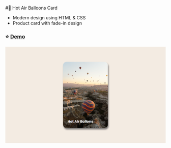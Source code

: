 #:balloon: Hot Air Balloons Card

- Modern design using HTML & CSS
- Product card with fade-in design

### :star: [Demo](https://fakestandard.github.io/ui-hot-air-balloons-card-animation/)

![COVER](./preview.png)
